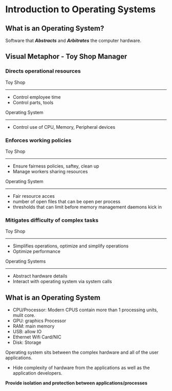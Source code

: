 # Introduction to Operating Systems

## What is an Operating System?

Software that ***Abstracts*** and ***Arbitrates*** the computer hardware.

## Visual Metaphor - Toy Shop Manager


### Directs operational resources
Toy Shop

----
- Control employee time
- Control parts, tools

Operating System

---
- Control use of CPU, Memory, Peripheral devices


### Enforces working policies
Toy Shop

---
- Ensure fairness policies, saftey, clean up
- Manage workers sharing resources

Operating System

---

- Fair resource acces
- number of open files that can be open per process
- thresholds that can limit before memory management daemons kick in

### Mitigates difficulty of complex tasks
Toy Shop

---
- Simplifies operations, optimize and simplify operations
- Optimize performance

Operating Systems

---
- Abstract hardware details
- Interact with operating system via system calls

## What is an Operating System

- CPU/Processor: Modern CPUS contain more than 1 processing units, mulit core.
- GPU: graphics Processor
- RAM: main memory 
- USB: allow IO
- Ethernet Wifi Card/NIC
- Disk: Storage

Operating system sits between the complex hardware and all of the user applications. 
- Hide complexity of hardware from the applications as well as the application developers.

**Provide isolation and protection between applications/processes**


